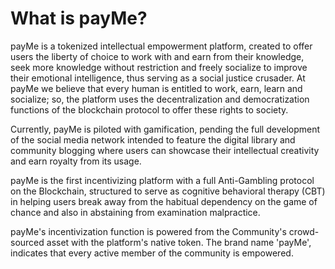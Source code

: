 # What is payMe?

payMe is a tokenized intellectual empowerment platform, created to offer users the liberty of choice to work with and earn from their knowledge, seek more knowledge without restriction and freely socialize to improve their emotional intelligence, thus serving as a social justice crusader. At payMe we believe that every human is entitled to work, earn, learn and socialize; so, the platform uses the decentralization and democratization functions of the blockchain protocol to offer these rights to society.

Currently, payMe is piloted with gamification, pending the full development of the social media network intended to feature the digital library and community blogging where users can showcase their intellectual creativity and earn royalty from its usage.

payMe is the first incentivizing platform with a full Anti-Gambling protocol on the Blockchain, structured to serve as cognitive behavioral therapy (CBT) in helping users break away from the habitual dependency on the game of chance and also in abstaining from examination malpractice.

payMe's incentivization function is powered from the Community's crowd-sourced asset with the platform's native token. The brand name 'payMe', indicates that every active member of the community is empowered.